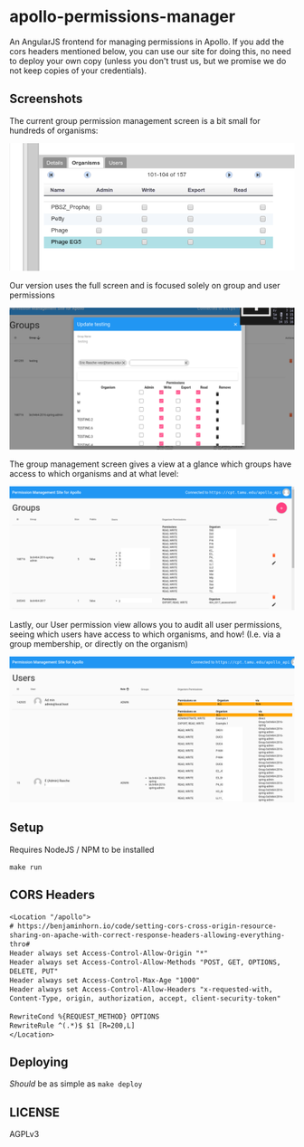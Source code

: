 # apollo-permissions-manager

An AngularJS frontend for managing permissions in Apollo. If you add the cors
headers mentioned below, you can use our site for doing this, no need to deploy
your own copy (unless you don't trust us, but we promise we do not keep copies
of your credentials).

## Screenshots

The current group permission management screen is a bit small for hundreds of organisms:

![](./media/apollo-current.png)

Our version uses the full screen and is focused solely on group and user permissions

![](./media/group-org-mgmt.png)

The group management screen gives a view at a glance which groups have access to which organisms and at what level:

![](./media/group-mgmt.png)

Lastly, our User permission view allows you to audit all user permissions, seeing which users have access to which organisms, and how! (I.e. via a group membership, or directly on the organism)

![](./media/user-audit.png)


## Setup

Requires NodeJS / NPM to be installed

```
make run
```

## CORS Headers

```apache2
<Location "/apollo">
# https://benjaminhorn.io/code/setting-cors-cross-origin-resource-sharing-on-apache-with-correct-response-headers-allowing-everything-thro#
Header always set Access-Control-Allow-Origin "*"
Header always set Access-Control-Allow-Methods "POST, GET, OPTIONS, DELETE, PUT"
Header always set Access-Control-Max-Age "1000"
Header always set Access-Control-Allow-Headers "x-requested-with, Content-Type, origin, authorization, accept, client-security-token"

RewriteCond %{REQUEST_METHOD} OPTIONS
RewriteRule ^(.*)$ $1 [R=200,L]
</Location>
```

## Deploying

*Should* be as simple as `make deploy`

## LICENSE

AGPLv3

